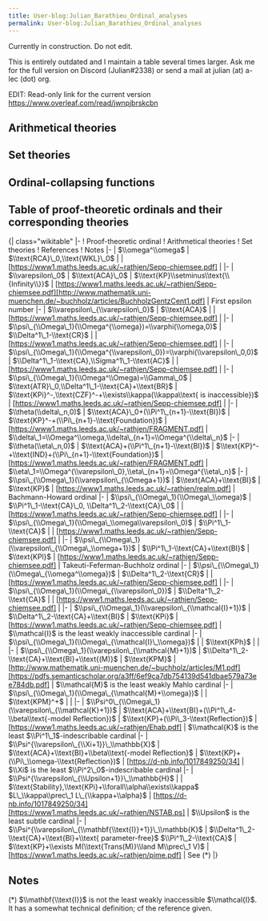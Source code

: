 ```yaml
---
title: User-blog:Julian_Barathieu_Ordinal_analyses
permalink: User-blog:Julian_Barathieu_Ordinal_analyses
---
```


Currently in construction. Do not edit.

This is entirely outdated and I maintain a table several times larger. Ask me for the full version on Discord (Julian#2338) or send a mail at julian (at) a-lec (dot) org.

EDIT: Read-only link for the current version https://www.overleaf.com/read/jwnpjbrskcbn

## Arithmetical theories

## Set theories

## Ordinal-collapsing functions

## Table of proof-theoretic ordinals and their corresponding theories

{| class="wikitable"
|-
! Proof-theoretic ordinal
! Arithmetical theories
! Set theories
! References
! Notes
|-
| $\\omega^\\omega$
| $\\text{RCA}\_0,\\text{WKL}\_0$
|
| [https://www1.maths.leeds.ac.uk/~rathjen/Sepp-chiemsee.pdf]
|
|-
| $\\varepsilon\_0$
| $\\text{ACA}\_0$
| $\\text{KP}\\setminus\\text{\\{Infinity\\}}$
| [https://www1.maths.leeds.ac.uk/~rathjen/Sepp-chiemsee.pdf][http://www.mathematik.uni-muenchen.de/~buchholz/articles/BuchholzGentzCent1.pdf]
| First epsilon number
|-
| $\\varepsilon\_{\\varepsilon\_0}$
| $\\text{ACA}$
|
| [https://www1.maths.leeds.ac.uk/~rathjen/Sepp-chiemsee.pdf]
|
|-
| $\\psi\_{\\Omega\_1}(\\Omega^{\\omega})=\\varphi(\\omega,0)$
| $\\Delta^1\_1-\\text{CR}$
|
| [https://www1.maths.leeds.ac.uk/~rathjen/Sepp-chiemsee.pdf]
|
|-
| $\\psi\_{\\Omega\_1}(\\Omega^{\\varepsilon\_0})=\\varphi(\\varepsilon\_0,0)$
| $\\Delta^1\_1-\\text{CA},\\Sigma^1\_1-\\text{AC}$
|
| [https://www1.maths.leeds.ac.uk/~rathjen/Sepp-chiemsee.pdf]
|
|-
| $\\psi\_{\\Omega\_1}(\\Omega^\\Omega)=\\Gamma\_0$
| $\\text{ATR}\_0,\\Delta^1\_1-\\text{CA}+\\text{BR}$
| $\\text{KPi}^-,\\text{CZF}^-+\\exists\\kappa(\\kappa\\text{ is inaccessible})$
| [https://www1.maths.leeds.ac.uk/~rathjen/Sepp-chiemsee.pdf]
|
|-
| $\\theta(\\delta\_n,0)$
| $\\text{ACA}\_0+(\\Pi^1\_{n+1}-\\text{BI})$
| $\\text{KP}^-+(\\Pi\_{n+1}-\\text{Foundation})$
| [https://www1.maths.leeds.ac.uk/~rathjen/FRAGMENT.pdf]
| $\\delta\_1=\\Omega^\\omega,\\delta\_{n+1}=\\Omega^{\\delta\_n}$
|-
| $\\theta(\\eta\_n,0)$
| $\\text{ACA}+(\\Pi^1\_{n+1}-\\text{BI})$
| $\\text{KP}^-+\\text{IND}+(\\Pi\_{n+1}-\\text{Foundation})$
| [https://www1.maths.leeds.ac.uk/~rathjen/FRAGMENT.pdf]
| $\\eta\_1=\\Omega^{\\varepsilon\_0},\\eta\_{n+1}=\\Omega^{\\eta\_n}$
|-
| $\\psi\_{\\Omega\_1}(\\varepsilon\_{\\Omega+1})$
| $\\text{ACA}+\\text{BI}$
| $\\text{KP}$
| [https://www1.maths.leeds.ac.uk/~rathjen/realm.pdf]
| Bachmann-Howard ordinal
|-
| $\\psi\_{\\Omega\_1}(\\Omega\_\\omega)$
| $\\Pi^1\_1-\\text{CA}\_0, \\Delta^1\_2-\\text{CA}\_0$
|
| [https://www1.maths.leeds.ac.uk/~rathjen/Sepp-chiemsee.pdf]
|
|-
| $\\psi\_{\\Omega\_1}(\\Omega\_\\omega\\varepsilon\_0)$
| $\\Pi^1\_1-\\text{CA}$
|
| [https://www1.maths.leeds.ac.uk/~rathjen/Sepp-chiemsee.pdf]
|
|-
| $\\psi\_{\\Omega\_1}(\\varepsilon\_{\\Omega\_\\omega+1})$
| $\\Pi^1\_1-\\text{CA}+\\text{BI}$
| $\\text{KPl}$
| [https://www1.maths.leeds.ac.uk/~rathjen/Sepp-chiemsee.pdf]
| Takeuti-Feferman-Buchholz ordinal
|-
| $\\psi\_{\\Omega\_1}(\\Omega\_{\\omega^\\omega})$
| $\\Delta^1\_2-\\text{CR}$
|
| [https://www1.maths.leeds.ac.uk/~rathjen/Sepp-chiemsee.pdf]
|
|-
| $\\psi\_{\\Omega\_1}(\\Omega\_{\\varepsilon\_0})$
| $\\Delta^1\_2-\\text{CA}$
|
| [https://www1.maths.leeds.ac.uk/~rathjen/Sepp-chiemsee.pdf]
|
|-
| $\\psi\_{\\Omega\_1}(\\varepsilon\_{\\mathcal{I}+1})$
| $\\Delta^1\_2-\\text{CA}+\\text{BI}$
| $\\text{KPi}$
| [https://www1.maths.leeds.ac.uk/~rathjen/Sepp-chiemsee.pdf]
| $\\mathcal{I}$ is the least weakly inaccessible cardinal
|-
| $\\psi\_{\\Omega\_1}(\\Omega\_{\\mathcal{I}\_\\omega})$
|
| $\\text{KPh}$
|
|
|-
| $\\psi\_{\\Omega\_1}(\\varepsilon\_{\\mathcal{M}+1})$
| $\\Delta^1\_2-\\text{CA}+\\text{BI}+\\text{(M)}$
| $\\text{KPM}$
| [http://www.mathematik.uni-muenchen.de/~buchholz/articles/M1.pdf][https://pdfs.semanticscholar.org/a3ff/6ef9ca7db754139d541dbae579a73ee784db.pdf]
| $\\mathcal{M}$ is the least weakly Mahlo cardinal
|-
| $\\psi\_{\\Omega\_1}(\\Omega\_{\\mathcal{M}+\\omega})$
|
| $\\text{KPM}^+$
|
|
|-
| $\\Psi^0\_{\\Omega\_1}(\\varepsilon\_{\\mathcal{K}+1})$
| $\\text{ACA}+\\text{BI}+(\\Pi^1\_4-\\beta\\text{-model Reflection})$
| $\\text{KP}+(\\Pi\_3-\\text{Reflection})$
| [https://www1.maths.leeds.ac.uk/~rathjen/Ehab.pdf]
| $\\mathcal{K}$ is the least $\\Pi^1\_1$-indescribable cardinal
|-
| $\\Psi^{\\varepsilon\_{\\Xi+1}}\_\\mathbb{X}$
| $\\text{ACA}+\\text{BI}+\\beta\\text{-model Reflection}$
| $\\text{KP}+(\\Pi\_\\omega-\\text{Reflection})$
| [https://d-nb.info/1017849250/34]
| $\\Xi$ is the least $\\Pi^2\_0$-indescribable cardinal
|-
| $\\Psi^{\\varepsilon\_{\\Upsilon+1}}\_\\mathbb{H}$
|
| $\\text{Stability},\\text{KPi}+\\forall\\alpha\\exists\\kappa$ $L\_\\kappa\\prec\_1 L\_{\\kappa+\\alpha}$
| [https://d-nb.info/1017849250/34][https://www1.maths.leeds.ac.uk/~rathjen/NSTAB.ps]
| $\\Upsilon$ is the least subtle cardinal
|-
| $\\Psi^{\\varepsilon\_{\\mathbf{\\text{I}}+1}}\_\\mathbb{K}$
| $\\Delta^1\_2-\\text{CA}+\\text{BI}+\\text{ parameter-free}$ $\\Pi^1\_2-\\text{CA}$
| $\\text{KP}+\\exists M(\\text{Trans(M)}\\land M\\prec\_1 V)$
| [https://www1.maths.leeds.ac.uk/~rathjen/pime.pdf]
| See (*)
|}

## Notes
(*) $\\mathbf{\\text{I}}$ is not the least weakly inaccessible $\\mathcal{I}$. It has a somewhat technical definition; cf the reference given.
<!-- phi(A,B,C,D) = psi() -->